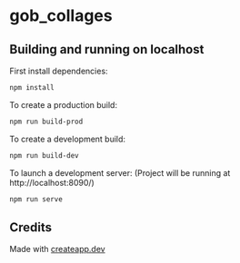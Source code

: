 # gob_collages

## Building and running on localhost

First install dependencies:

```sh
npm install
```

To create a production build:

```sh
npm run build-prod
```

To create a development build:

```sh
npm run build-dev
```

To launch a development server: (Project will be running at http://localhost:8090/)

```sh
npm run serve
```


## Credits

Made with [createapp.dev](https://createapp.dev/)
